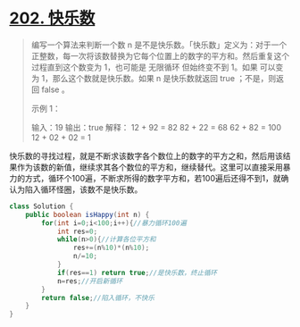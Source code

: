 # [202. 快乐数](https://leetcode-cn.com/problems/happy-number/)

>编写一个算法来判断一个数 n 是不是快乐数。「快乐数」定义为：对于一个正整数，每一次将该数替换为它每个位置上的数字的平方和。然后重复这个过程直到这个数变为 1，也可能是 无限循环 但始终变不到 1。如果 可以变为  1，那么这个数就是快乐数。如果 n 是快乐数就返回 true ；不是，则返回 false 。
>
>示例 1：
>
>输入：19
>输出：true
>解释：
>12 + 92 = 82
>82 + 22 = 68
>62 + 82 = 100
>12 + 02 + 02 = 1
>

快乐数的寻找过程，就是不断求该数字各个数位上的数字的平方之和，然后用该结果作为该数的新值，继续求其各个数位的平方和，继续替代。这里可以直接采用暴力的方式，循环个100遍，不断求所得的数字平方和，若100遍后还得不到1，就确认为陷入循环怪圈，该数不是快乐数。

~~~java
class Solution {
    public boolean isHappy(int n) {
        for(int i=0;i<100;i++){//暴力循环100遍
            int res=0;
            while(n>0){//计算各位平方和
                res+=(n%10)*(n%10);
                n/=10;
            }
            if(res==1) return true;//是快乐数，终止循环
            n=res;//开启新循环
        }
        return false;//陷入循环，不快乐
    }
}
~~~